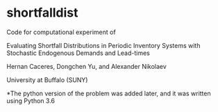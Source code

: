 # shortfalldist

Code for computational experiment of

Evaluating Shortfall Distributions in Periodic Inventory Systems with Stochastic Endogenous Demands and Lead-times

Hernan Caceres, Dongchen Yu, and Alexander Nikolaev

University at Buffalo (SUNY)

*The python version of the problem was added later, and it was written using Python 3.6
